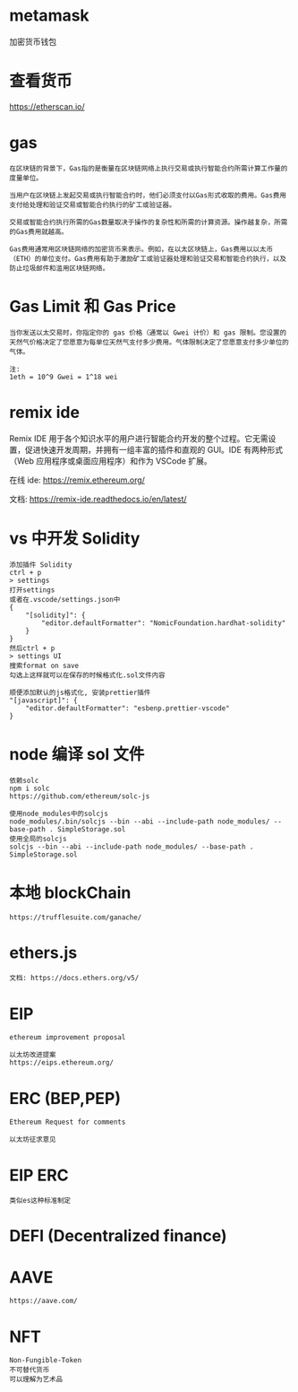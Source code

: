 # metamask

加密货币钱包

# 查看货币

https://etherscan.io/

# gas

```
在区块链的背景下，Gas指的是衡量在区块链网络上执行交易或执行智能合约所需计算工作量的度量单位。

当用户在区块链上发起交易或执行智能合约时，他们必须支付以Gas形式收取的费用。Gas费用支付给处理和验证交易或智能合约执行的矿工或验证器。

交易或智能合约执行所需的Gas数量取决于操作的复杂性和所需的计算资源。操作越复杂，所需的Gas费用就越高。

Gas费用通常用区块链网络的加密货币来表示。例如，在以太区块链上，Gas费用以以太币（ETH）的单位支付。Gas费用有助于激励矿工或验证器处理和验证交易和智能合约执行，以及防止垃圾邮件和滥用区块链网络。
```

# Gas Limit 和 Gas Price

```
当你发送以太交易时，你指定你的 gas 价格（通常以 Gwei 计价）和 gas 限制。您设置的天然气价格决定了您愿意为每单位天然气支付多少费用。气体限制决定了您愿意支付多少单位的气体。

注:
1eth = 10^9 Gwei = 1^18 wei
```

# remix ide

Remix IDE 用于各个知识水平的用户进行智能合约开发的整个过程。它无需设置，促进快速开发周期，并拥有一组丰富的插件和直观的 GUI。IDE 有两种形式（Web 应用程序或桌面应用程序）和作为 VSCode 扩展。

在线 ide: https://remix.ethereum.org/

文档: https://remix-ide.readthedocs.io/en/latest/

# vs 中开发 Solidity

```
添加插件 Solidity
ctrl + p
> settings
打开settings
或者在.vscode/settings.json中
{
    "[solidity]": {
        "editor.defaultFormatter": "NomicFoundation.hardhat-solidity"
    }
}
然后ctrl + p
> settings UI
搜索format on save
勾选上这样就可以在保存的时候格式化.sol文件内容

顺便添加默认的js格式化, 安装prettier插件
"[javascript]": {
    "editor.defaultFormatter": "esbenp.prettier-vscode"
}
```

# node 编译 sol 文件

```
依赖solc
npm i solc
https://github.com/ethereum/solc-js

使用node_modules中的solcjs
node_modules/.bin/solcjs --bin --abi --include-path node_modules/ --base-path . SimpleStorage.sol
使用全局的solcjs
solcjs --bin --abi --include-path node_modules/ --base-path . SimpleStorage.sol
```

# 本地 blockChain

```
https://trufflesuite.com/ganache/
```

# ethers.js

```
文档: https://docs.ethers.org/v5/
```

# EIP

```
ethereum improvement proposal

以太坊改进提案
https://eips.ethereum.org/
```

# ERC (BEP,PEP)

```
Ethereum Request for comments

以太坊征求意见
```

# EIP ERC

```
类似es这种标准制定
```

# DEFI (Decentralized finance)

# AAVE

```
https://aave.com/
```

# NFT

```
Non-Fungible-Token
不可替代货币
可以理解为艺术品
```
